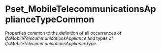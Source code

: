 # Pset_MobileTelecommunicationsApplianceTypeCommon

Properties common to the definition of all occurrences of _IfcMobileTelecommunicationsAppliance_ and types of _IfcMobileTelecommunicationsApplianceType_.
<!-- end of short definition -->

